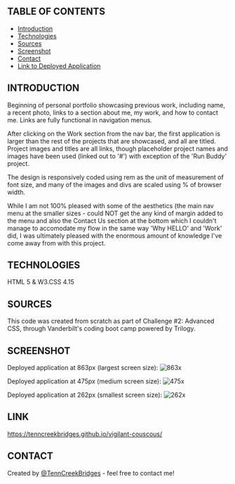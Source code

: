 ## TABLE OF CONTENTS
* [Introduction](#INTRODUCTION)
* [Technologies](#TECHNOLOGIES)
* [Sources](#SOURCES)
* [Screenshot](#SCREENSHOT)
* [Contact](#CONTACT)
* [Link to Deployed Application](#LINK)

## INTRODUCTION
Beginning of personal portfolio showcasing previous work, including name, a recent photo, links to a section about me, my work, and how to contact me. Links are fully functional in navigation menus.

After clicking on the Work section from the nav bar, the first application is larger than the rest of the projects that are showcased, and all are titled. Project images and titles are all links, though placeholder project names and images have been used (linked out to '#') with exception of the 'Run Buddy' project.

The design is responsively coded using rem as the unit of measurement of font size, and many of the images and divs are scaled using % of browser width.

While I am not 100% pleased with some of the aesthetics (the main nav menu at the smaller sizes - could NOT get the any kind of margin added to the menu and also the Contact Us section at the bottom which I couldn't manage to accomodate my flow in the same way 'Why HELLO' and 'Work' did, I was ultimately pleased with the enormous amount of knowledge I've come away from with this project.

## TECHNOLOGIES
HTML 5 & W3.CSS 4.15

## SOURCES
This code was created from scratch as part of Challenge #2: Advanced CSS, through Vanderbilt's coding boot camp powered by Trilogy. 

## SCREENSHOT
Deployed application at 863px (largest screen size):
![863x](https://user-images.githubusercontent.com/91682561/147790942-7c89d32d-99f0-48cd-ae44-22caf559ac44.jpg)

Deployed application at 475px (medium screen size):
![475x](https://user-images.githubusercontent.com/91682561/147791005-a565c1c7-d5f9-4554-9622-89a61eec5fbc.jpg)

Deployed application at 262px (smallest screen size):
![262x](https://user-images.githubusercontent.com/91682561/147791057-e5305483-aa13-422f-8bae-3c5fea56f953.jpg)

## LINK
https://tenncreekbridges.github.io/vigilant-couscous/

## CONTACT 
Created by [@TennCreekBridges](https://github.com/TennCreekBridges/) - feel free to contact me!
